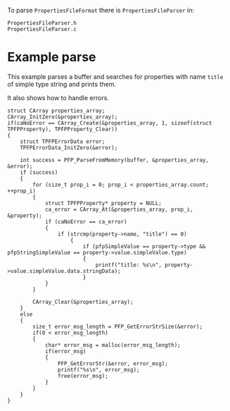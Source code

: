 To parse `PropertiesFileFormat` there is `PropertiesFileParser` in:

	PropertiesFileParser.h
	PropertiesFileParser.c

# Example parse

This example parses a buffer and searches for properties with name `title` of simple type string and prints them. 

It also shows how to handle errors. 

	struct CArray properties_array;
	CArray_InitZero(&properties_array);
	if(caNoError == CArray_Create(&properties_array, 1, sizeof(struct TPFPProperty), TPFPProperty_Clear))
	{
		struct TPFPErrorData error;
		TPFPErrorData_InitZero(&error);

		int success = PFP_ParseFromMemory(buffer, &properties_array, &error);
		if (success)
		{
			for (size_t prop_i = 0; prop_i < properties_array.count; ++prop_i)
			{
				struct TPFPProperty* property = NULL;
				ca_error = CArray_At(&properties_array, prop_i, &property);
				if (caNoError == ca_error)
				{
					if (strcmp(property->name, "title") == 0)
						{
							if (pfpSimpleValue == property->type && pfpStringSimpleValue == property->value.simpleValue.type)
							{
								printf("title: %s\n", property->value.simpleValue.data.stringData);
							}
				}
			}

			CArray_Clear(&properties_array);
		}
		else
		{
			size_t error_msg_length = PFP_GetErrorStrSize(&error);
			if(0 < error_msg_length)
			{
				char* error_msg = malloc(error_msg_length);
				if(error_msg)
				{
					PFP_GetErrorStr(&error, error_msg);
					printf("%s\n", error_msg);
					free(error_msg);
				}
			}
		}
	}